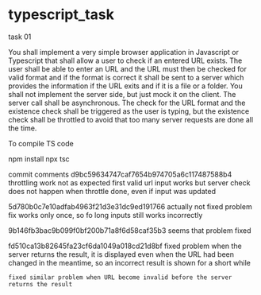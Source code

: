 # typescript_task

task 01

You shall implement a very simple browser application in Javascript or Typescript that shall allow a user to check if an entered URL exists. The user shall be able to enter an URL and the URL must then be checked for valid format and if the format is correct it shall be sent to a server which provides the information if the URL exits and if it is a file or a folder. You shall not implement the server side, but just mock it on the client. The server call shall be asynchronous.
The check for the URL format and the existence check shall be triggered as the user is typing, but the existence check shall be throttled to avoid that too many server requests are done all the time.


To compile TS code

npm install
npx tsc 


commit comments
d9bc59634747caf7654b974705a6c117487588b4
    throttling work not as expected
    first valid url input works but server check does not happen when throttle done, even if input was updated

5d780b0c7e10adfab4963f21d3e31dc9ed191766
    actually not fixed problem
    fix works only once, so fo long inputs still works incorrectly

9b146fb3bac9b099f0bf200b71a8f6d58caf35b3
    seems that problem fixed

fd510ca13b82645fa23cf6da1049a018cd21d8bf
    fixed problem when the server returns the result, it is displayed even when the URL had been changed in the meantime, so an incorrect result is shown for a short while

    fixed similar problem when URL become invalid before the server returns the result